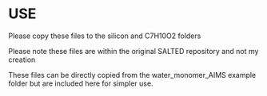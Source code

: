 # USE

Please copy these files to the silicon and C7H10O2 folders

Please note these files are within the original SALTED repository and not my creation

These files can be directly copied from the water_monomer_AIMS example folder but are included here for simpler use. 
